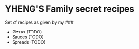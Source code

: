 # YHENG'S Family secret recipes

Set of recipes as given by my ###

* Pizzas (TODO)
* Sauces (TODO)
* Spreads (TODO)
